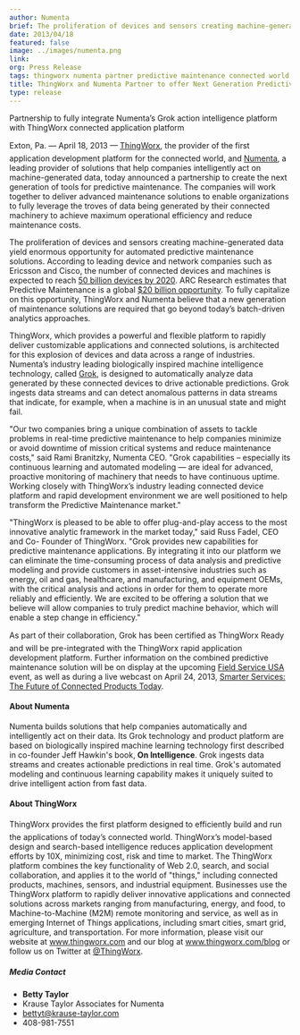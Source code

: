 ```yaml
---
author: Numenta
brief: The proliferation of devices and sensors creating machine-generated data yield enormous opportunity for automated predictive maintenance solutions. According
date: 2013/04/18
featured: false
image: ../images/numenta.png
link:
org: Press Release
tags: thingworx numenta partner predictive maintenance connected world
title: ThingWorx and Numenta Partner to offer Next Generation Predictive Maintenance and Operations for the Connected World
type: release
---
```


Partnership to fully integrate Numenta’s Grok action intelligence platform with
ThingWorx connected application platform

Exton, Pa. &#8212; April 18, 2013 &#8212;
<a href="http://www.thingworx.com">ThingWorx&#0153;</a>, the provider of the
first application development platform for the connected world, and
<a href="/">Numenta</a>, a leading provider of solutions
that help companies intelligently act on machine-generated data, today announced
a partnership to create the next generation of tools for predictive maintenance.
The companies will work together to deliver advanced maintenance solutions to
enable organizations to fully leverage the troves of data being generated by
their connected machinery to achieve maximum operational efficiency and reduce
maintenance costs.

The proliferation of devices and sensors creating machine-generated data yield
enormous opportunity for automated predictive maintenance solutions. According
to leading device and network companies such as Ericsson and Cisco, the number
of connected devices and machines is expected to reach
<a href="http://www.ericsson.com/res/docs/whitepapers/wp-50-billions.pdf;">50
billion devices by 2020</a>.  ARC Research estimates that Predictive Maintenance
is a global
<a href="http://www.arcweb.com/strategy-reports/2012-06-28/leveraging-predictive-maintenance-for-apm-1.aspx">$20 billion opportunity</a>.
To fully capitalize on this opportunity, ThingWorx and Numenta believe that a
new generation of maintenance solutions are required that go beyond today’s
batch-driven analytics approaches.

ThingWorx, which provides a powerful and flexible platform to rapidly deliver
customizable applications and connected solutions, is architected for this
explosion of devices and data across a range of industries. Numenta’s industry
leading biologically inspired machine intelligence technology, called
<a href="http://grokstream.com">Grok</a>, is designed to automatically
analyze data generated by these connected devices to drive actionable
predictions.  Grok ingests data streams and can detect anomalous patterns in
data streams that indicate, for example, when a machine is in an unusual state
and might fail.

"Our two companies bring a unique combination of assets to tackle problems in
real-time predictive maintenance  to help companies minimize or avoid downtime
of mission critical systems and reduce maintenance costs," said Rami Branitzky,
Numenta CEO. "Grok capabilities – especially its continuous learning and
automated modeling — are ideal for advanced, proactive monitoring of machinery
that needs to have continuous uptime. Working closely with ThingWorx’s industry
leading connected device platform and rapid development environment we are well
positioned to help transform the Predictive Maintenance market."

"ThingWorx is pleased to be able to offer plug-and-play access to the most
innovative analytic framework in the market today," said Russ Fadel, CEO and Co-
Founder of ThingWorx.  "Grok provides new capabilities for predictive
maintenance applications.  By integrating it into our platform we can eliminate
the time-consuming process of data analysis and predictive modeling and provide
customers in asset-intensive industries such as energy, oil and gas, healthcare,
and manufacturing, and equipment OEMs, with the critical analysis and actions in
order for them to operate more reliably and efficiently. We are excited to be
offering a solution that we believe  will allow companies to truly predict
machine behavior, which will enable a step change in efficiency."

As part of their collaboration, Grok has been certified as ThingWorx
Ready&#0153; and will be pre-integrated with the ThingWorx rapid application
development platform.  Further information on the combined predictive
maintenance solution will be on display at the upcoming
<a href="http://www.wbresearch.com/fieldserviceusa/home.aspx">Field Service USA</a>
event, as well as during a live webcast on April 24, 2013,
<a href="http://theservicecouncil.com/webcast-registration">Smarter Services:
The Future of Connected Products Today</a>.


#### About Numenta

Numenta builds solutions that help companies automatically and intelligently act
on their data.  Its Grok technology and product platform are based on
biologically inspired machine learning technology first described in co-founder
Jeff Hawkin's book, **On Intelligence**. Grok ingests data streams and
creates actionable predictions in real time. Grok's automated modeling and
continuous learning capability makes it uniquely suited to drive intelligent
action from fast data.

#### About ThingWorx

ThingWorx&#0153; provides the first platform designed to efficiently build and
run the applications of today’s connected world. ThingWorx’s model-based design
and search-based intelligence reduces application development efforts by 10X,
minimizing cost, risk and time to market. The ThingWorx platform combines the
key functionality of Web 2.0, search, and social collaboration, and applies it
to the world of "things," including connected products, machines, sensors, and
industrial equipment. Businesses use the ThingWorx platform to rapidly deliver
innovative applications and connected solutions across markets ranging from
manufacturing, energy, and food, to Machine-to-Machine (M2M) remote monitoring
and service, as well as in emerging Internet of Things applications, including
smart cities, smart grid, agriculture, and transportation.  For more
information, please visit our website at
<a href="http://www.thingworx.com">www.thingworx.com</a> and our blog at
<a href="http://www.thingworx.com/blog">www.thingworx.com/blog</a> or follow us
on Twitter at <a href="https://twitter.com/thingworx">@ThingWorx</a>.

##### Media Contact
* **Betty Taylor**
* Krause Taylor Associates for Numenta
* [bettyt@krause-taylor.com](mailto:bettyt@krause-taylor.com)
* 408-981-7551
